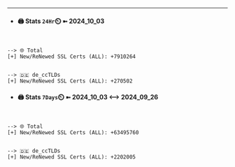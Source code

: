 

---
- #### 🖨️ **Stats** `24Hr`⏲️ ➼ 2024_10_03
```console


--> 🌐 Total
[+] New/ReNewed SSL Certs (ALL): +7910264


--> 🇩🇪 de_ccTLDs
[+] New/ReNewed SSL Certs (ALL): +270502

```

- #### 🖨️ **Stats** `7Days`⏲️ ➼ 2024_10_03 <--> 2024_09_26
```console


--> 🌐 Total
[+] New/ReNewed SSL Certs (ALL): +63495760


--> 🇩🇪 de_ccTLDs
[+] New/ReNewed SSL Certs (ALL): +2202005

```

